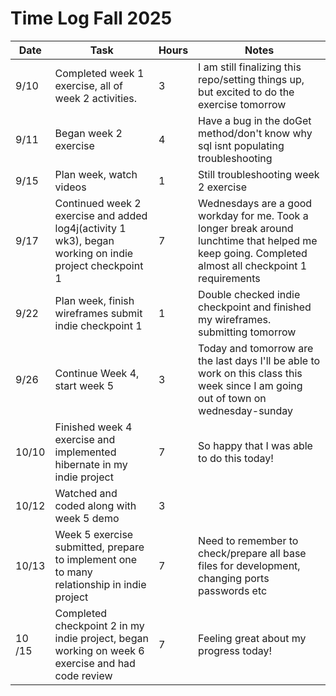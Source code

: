 # Time Log Fall 2025

| Date | Task                                                                                       | Hours | Notes                                                                                                                                               |
|------|--------------------------------------------------------------------------------------------|---|-----------------------------------------------------------------------------------------------------------------------------------------------------|
| 9/10 | Completed week 1 exercise, all of week 2 activities.                                       | 3 | I am still finalizing this repo/setting things up, but excited to do the exercise tomorrow                                                          |
| 9/11 | Began week 2 exercise                                                                      | 4 | Have a bug in the doGet method/don't know why sql isnt populating troubleshooting                                                                   |
| 9/15 | Plan week, watch videos                                                                    | 1 | Still troubleshooting week 2 exercise                                                                                                               |
| 9/17 | Continued week 2 exercise and added log4j(activity 1 wk3), began working on indie project checkpoint 1 | 7 | Wednesdays are a good workday for me. Took a longer break around lunchtime that helped me keep going. Completed almost all checkpoint 1 requirements |
| 9/22 | Plan week, finish wireframes submit indie checkpoint 1                                     | 1 | Double checked indie checkpoint and finished my wireframes. submitting tomorrow                                                                     |
| 9/26 | Continue Week 4, start week 5                                                              | 3 | Today and tomorrow are the last days I'll be able to work on this class this week since I am going out of town on wednesday-sunday                  |
| 10/10 | Finished week 4 exercise and implemented hibernate in my indie project                     | 7 | So happy that I was able to do this today!                                                                                                          |
| 10/12 | Watched and coded along with week 5 demo                                                   | 3 |                                                                                                                                                     |
| 10/13 | Week 5 exercise submitted, prepare to implement one to many relationship in indie project  | 7 | Need to remember to check/prepare all base files for development, changing ports passwords etc                                                      |
| 10 /15 | Completed checkpoint 2 in my indie project, began working on week 6 exercise and had code review | 7 | Feeling great about my progress today!
